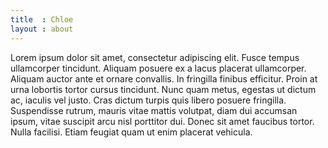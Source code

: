 ```yaml
---
title  : Chloe
layout : about
---
```


Lorem ipsum dolor sit amet, consectetur adipiscing elit. Fusce tempus ullamcorper tincidunt. Aliquam posuere ex a lacus placerat ullamcorper. Aliquam auctor ante et ornare convallis. In fringilla finibus efficitur. Proin at urna lobortis tortor cursus tincidunt. Nunc quam metus, egestas ut dictum ac, iaculis vel justo. Cras dictum turpis quis libero posuere fringilla. Suspendisse rutrum, mauris vitae mattis volutpat, diam dui accumsan ipsum, vitae suscipit arcu nisl porttitor dui. Donec sit amet faucibus tortor. Nulla facilisi. Etiam feugiat quam ut enim placerat vehicula.
